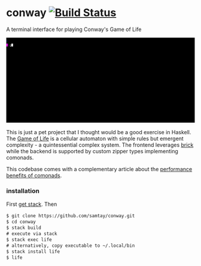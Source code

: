 # conway [![Build Status](https://travis-ci.org/samtay/conway.svg?branch=master)](https://travis-ci.org/samtay/conway)
A terminal interface for playing Conway's Game of Life


![terminal-gif](./docs/img/example.gif)

This is just a pet project that I thought would be a good exercise in Haskell.
The [Game of Life](https://en.wikipedia.org/wiki/Conway's_Game_of_Life) is a cellular automaton
with simple rules but emergent complexity - a quintessential complex system.
The frontend leverages [brick](http://hackage.haskell.org/package/brick)
while the backend is supported by custom zipper types implementing comonads.

This codebase comes with a complementary article about the [performance benefits of comonads](https://samtay.github.io/posts/comonadic-game-of-life.html).

### installation
First [get stack](https://docs.haskellstack.org/en/stable/README/#how-to-install). Then
```shell
$ git clone https://github.com/samtay/conway.git
$ cd conway
$ stack build
# execute via stack
$ stack exec life
# alternatively, copy executable to ~/.local/bin
$ stack install life
$ life
```
